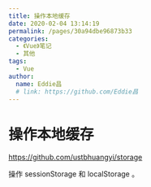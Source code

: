 ```yaml
---
title: 操作本地缓存
date: 2020-02-04 13:14:19
permalink: /pages/30a94dbe96873b33
categories:
  - 《Vue》笔记
  - 其他
tags:
  - Vue
author:
  name: Eddie昌
  # link: https://github.com/Eddie昌
---
```

# 操作本地缓存

<https://github.com/ustbhuangyi/storage>

操作 sessionStorage 和 localStorage 。
